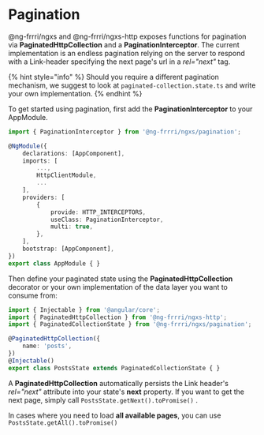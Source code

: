 # Pagination

@ng-frrri/ngxs and @ng-frrri/ngxs-http exposes functions for pagination via **PaginatedHttpCollection** and a **PaginationInterceptor**. The current implementation is an endless pagination relying on the server to respond with a Link-header specifying the next page's url in a _rel="next"_ tag.

{% hint style="info" %}
Should you require a different pagination mechanism, we suggest to look at `paginated-collection.state.ts` and write your own implementation.
{% endhint %}

To get started using pagination, first add the **PaginationInterceptor** to your AppModule.

```typescript
import { PaginationInterceptor } from '@ng-frrri/ngxs/pagination';

@NgModule({
    declarations: [AppComponent],
    imports: [
        ...,
        HttpClientModule,
        ...
    ],
    providers: [
        {
            provide: HTTP_INTERCEPTORS,
            useClass: PaginationInterceptor,
            multi: true,
        },
    ],
    bootstrap: [AppComponent],
})
export class AppModule { }
```

Then define your paginated state using the **PaginatedHttpCollection** decorator or your own implementation of the data layer you want to consume from:

```typescript
import { Injectable } from '@angular/core';
import { PaginatedHttpCollection } from '@ng-frrri/ngxs-http';
import { PaginatedCollectionState } from '@ng-frrri/ngxs/pagination';

@PaginatedHttpCollection({
    name: 'posts',
})
@Injectable()
export class PostsState extends PaginatedCollectionState { }
```

A **PaginatedHttpCollection** automatically persists the Link header's _rel="next"_ attribute into your state's **next** property. If you want to get the next page, simply call `PostsState.getNext().toPromise()` .

In cases where you need to load **all available pages**, you can use `PostsState.getAll().toPromise()`

